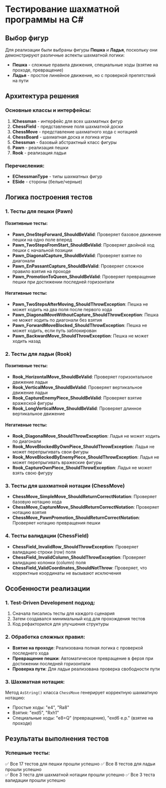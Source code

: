# Тестирование шахматной программы на C#

## Выбор фигур
Для реализации были выбраны фигуры **Пешка** и **Ладья**, поскольку они демонстрируют различные аспекты шахматной логики:
- **Пешка** - сложные правила движения, специальные ходы (взятие на проходе, превращение)
- **Ладья** - простое линейное движение, но с проверкой препятствий на пути

## Архитектура решения

### Основные классы и интерфейсы:
1. **IChessman** - интерфейс для всех шахматных фигур
2. **ChessField** - представление поля шахматной доски
3. **ChessMove** - представление шахматного хода с нотацией
4. **ChessBoard** - шахматная доска и логика игры
5. **Chessman** - базовый абстрактный класс фигуры
6. **Pawn** - реализация пешки
7. **Rook** - реализация ладьи

### Перечисления:
- **EChessmanType** - типы шахматных фигур
- **ESide** - стороны (белые/черные)

## Логика построения тестов

### 1. Тесты для пешки (Pawn)

#### Позитивные тесты:
- **Pawn_OneStepForward_ShouldBeValid**: Проверяет базовое движение пешки на одно поле вперед
- **Pawn_TwoStepsFromStart_ShouldBeValid**: Проверяет двойной ход пешки с начальной позиции
- **Pawn_DiagonalCapture_ShouldBeValid**: Проверяет взятие по диагонали
- **Pawn_EnPassantCapture_ShouldBeValid**: Проверяет сложное правило взятия на проходе
- **Pawn_PromotionToQueen_ShouldBeValid**: Проверяет превращение пешки при достижении последней горизонтали

#### Негативные тесты:
- **Pawn_TwoStepsAfterMoving_ShouldThrowException**: Пешка не может ходить на два поля после первого хода
- **Pawn_DiagonalMoveWithoutCapture_ShouldThrowException**: Пешка не может ходить по диагонали без взятия
- **Pawn_ForwardMoveBlocked_ShouldThrowException**: Пешка не может ходить, если путь заблокирован
- **Pawn_BackwardMove_ShouldThrowException**: Пешка не может ходить назад

### 2. Тесты для ладьи (Rook)

#### Позитивные тесты:
- **Rook_HorizontalMove_ShouldBeValid**: Проверяет горизонтальное движение ладьи
- **Rook_VerticalMove_ShouldBeValid**: Проверяет вертикальное движение ладьи
- **Rook_CaptureEnemyPiece_ShouldBeValid**: Проверяет взятие вражеской фигуры
- **Rook_LongVerticalMove_ShouldBeValid**: Проверяет длинное вертикальное движение

#### Негативные тесты:
- **Rook_DiagonalMove_ShouldThrowException**: Ладья не может ходить по диагонали
- **Rook_MoveBlockedByOwnPiece_ShouldThrowException**: Ладья не может перепрыгивать свои фигуры
- **Rook_MoveBlockedByEnemyPiece_ShouldThrowException**: Ладья не может перепрыгивать вражеские фигуры
- **Rook_CaptureOwnPiece_ShouldThrowException**: Ладья не может взять свою фигуру

### 3. Тесты для шахматной нотации (ChessMove)

- **ChessMove_SimpleMove_ShouldReturnCorrectNotation**: Проверяет базовую нотацию хода
- **ChessMove_CaptureMove_ShouldReturnCorrectNotation**: Проверяет нотацию взятия
- **ChessMove_PawnPromotion_ShouldReturnCorrectNotation**: Проверяет нотацию превращения пешки

### 4. Тесты валидации (ChessField)

- **ChessField_InvalidRow_ShouldThrowException**: Проверяет валидацию строки (row) поля
- **ChessField_InvalidColumn_ShouldThrowException**: Проверяет валидацию колонки (column) поля
- **ChessField_ValidCoordinates_ShouldNotThrow**: Проверяет, что корректные координаты не вызывают исключения

## Особенности реализации

### 1. Test-Driven Development подход:
1. Сначала писались тесты для каждого сценария
2. Затем создавался минимальный код для прохождения тестов
3. Код рефакторился для улучшения структуры

### 2. Обработка сложных правил:
- **Взятие на проходе**: Реализована полная логика с проверкой последнего хода
- **Превращение пешки**: Автоматическое превращение в ферзя при достижении последней горизонтали
- **Проверка пути**: Для ладьи реализована проверка свободности пути

### 3. Шахматная нотация:
Метод `AsString()` класса `ChessMove` генерирует корректную шахматную нотацию:
- Простые ходы: "e4", "Ra8"
- Взятия: "exd5", "Rxh1"
- Специальные ходы: "e8=Q" (превращение), "exd6 e.p." (взятие на проходе)

## Результаты выполнения тестов

### Успешные тесты:
✅ Все 17 тестов для пешки прошли успешно
✅ Все 8 тестов для ладьи прошли успешно  
✅ Все 3 теста для шахматной нотации прошли успешно
✅ Все 3 теста валидации прошли успешно